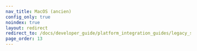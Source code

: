 ```yaml
---
nav_title: MacOS (ancien)
config_only: true
noindex: true
layout: redirect
redirect_to: /docs/developer_guide/platform_integration_guides/legacy_sdks/macOS/initial_sdk_setup
page_order: 13
---
```

